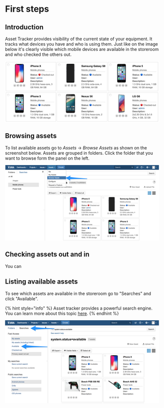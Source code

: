 # First steps

## Introduction

Asset Tracker provides visibility of the current state of your equipment. It tracks what devices you have and who is using them. Just like on the image below it's clearly visible which mobile devices are available in the storeroom and who checked the others out.

![](.gitbook/assets/image%20%2810%29.png)

## Browsing assets

To list available assets go to _Assets_ → _Browse Assets_ as shown on the screenshot below. Assets are grouped in folders. Click the folder that you want to browse form the panel on the left. 

![](.gitbook/assets/image%20%2836%29.png)

## Checking assets out and in

You can 

## Listing available assets

To see which assets are available in the storeroom go to "Searches" and click "Available".

{% hint style="info" %}
Asset tracker provides a powerful search engine. You can learn more about this topic [here](searching/).
{% endhint %}

![](.gitbook/assets/image%20%2845%29.png)



